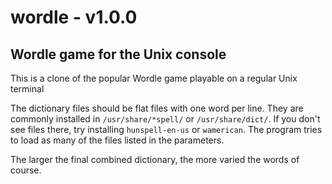 # wordle - v1.0.0
## Wordle game for the Unix console

This is a clone of the popular Wordle game playable on a regular Unix terminal

The dictionary files should be flat files with one word per line. They are commonly installed in ```/usr/share/*spell/``` or ```/usr/share/dict/```. If you don't see files there, try installing ```hunspell-en-us``` or ```wamerican```.
The program tries to load as many of the files listed in the parameters.

The larger the final combined dictionary, the more varied the words of course.

